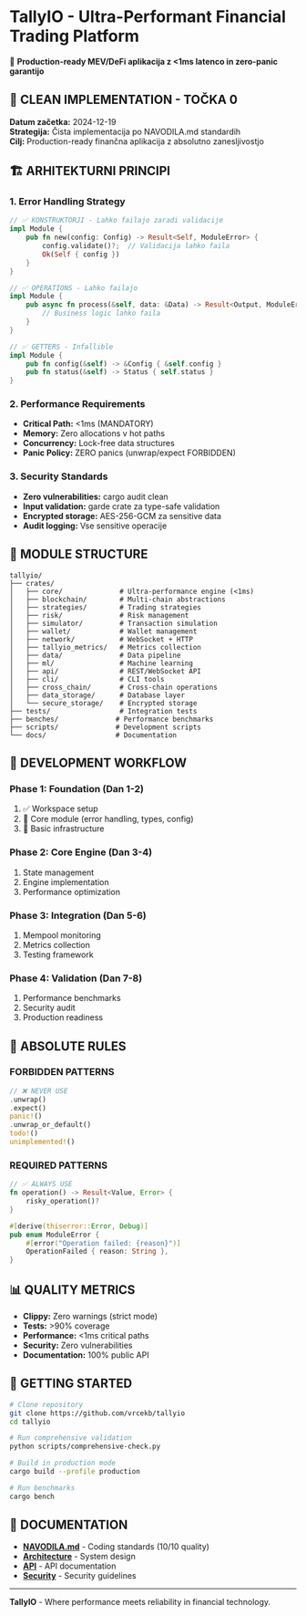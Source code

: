 # TallyIO - Ultra-Performant Financial Trading Platform

🚀 **Production-ready MEV/DeFi aplikacija z <1ms latenco in zero-panic garantijo**

## 🎯 **CLEAN IMPLEMENTATION - TOČKA 0**

**Datum začetka:** 2024-12-19  
**Strategija:** Čista implementacija po NAVODILA.md standardih  
**Cilj:** Production-ready finančna aplikacija z absolutno zanesljivostjo  

## 🏗️ **ARHITEKTURNI PRINCIPI**

### **1. Error Handling Strategy**
```rust
// ✅ KONSTRUKTORJI - Lahko failajo zaradi validacije
impl Module {
    pub fn new(config: Config) -> Result<Self, ModuleError> {
        config.validate()?;  // Validacija lahko faila
        Ok(Self { config })
    }
}

// ✅ OPERATIONS - Lahko failajo
impl Module {
    pub async fn process(&self, data: &Data) -> Result<Output, ModuleError> {
        // Business logic lahko faila
    }
}

// ✅ GETTERS - Infallible
impl Module {
    pub fn config(&self) -> &Config { &self.config }
    pub fn status(&self) -> Status { self.status }
}
```

### **2. Performance Requirements**
- **Critical Path:** <1ms (MANDATORY)
- **Memory:** Zero allocations v hot paths
- **Concurrency:** Lock-free data structures
- **Panic Policy:** ZERO panics (unwrap/expect FORBIDDEN)

### **3. Security Standards**
- **Zero vulnerabilities:** cargo audit clean
- **Input validation:** garde crate za type-safe validation
- **Encrypted storage:** AES-256-GCM za sensitive data
- **Audit logging:** Vse sensitive operacije

## 📁 **MODULE STRUCTURE**

```
tallyio/
├── crates/
│   ├── core/              # Ultra-performance engine (<1ms)
│   ├── blockchain/        # Multi-chain abstractions  
│   ├── strategies/        # Trading strategies
│   ├── risk/              # Risk management
│   ├── simulator/         # Transaction simulation
│   ├── wallet/            # Wallet management
│   ├── network/           # WebSocket + HTTP
│   ├── tallyio_metrics/   # Metrics collection
│   ├── data/              # Data pipeline
│   ├── ml/                # Machine learning
│   ├── api/               # REST/WebSocket API
│   ├── cli/               # CLI tools
│   ├── cross_chain/       # Cross-chain operations
│   ├── data_storage/      # Database layer
│   └── secure_storage/    # Encrypted storage
├── tests/                 # Integration tests
├── benches/              # Performance benchmarks
├── scripts/              # Development scripts
└── docs/                 # Documentation
```

## 🔧 **DEVELOPMENT WORKFLOW**

### **Phase 1: Foundation (Dan 1-2)**
1. ✅ Workspace setup
2. 🔄 Core module (error handling, types, config)
3. 🔄 Basic infrastructure

### **Phase 2: Core Engine (Dan 3-4)**
1. State management
2. Engine implementation  
3. Performance optimization

### **Phase 3: Integration (Dan 5-6)**
1. Mempool monitoring
2. Metrics collection
3. Testing framework

### **Phase 4: Validation (Dan 7-8)**
1. Performance benchmarks
2. Security audit
3. Production readiness

## 🚨 **ABSOLUTE RULES**

### **FORBIDDEN PATTERNS**
```rust
// ❌ NEVER USE
.unwrap()
.expect()
panic!()
.unwrap_or_default()
todo!()
unimplemented!()
```

### **REQUIRED PATTERNS**
```rust
// ✅ ALWAYS USE
fn operation() -> Result<Value, Error> {
    risky_operation()?
}

#[derive(thiserror::Error, Debug)]
pub enum ModuleError {
    #[error("Operation failed: {reason}")]
    OperationFailed { reason: String },
}
```

## 📊 **QUALITY METRICS**

- **Clippy:** Zero warnings (strict mode)
- **Tests:** >90% coverage
- **Performance:** <1ms critical paths
- **Security:** Zero vulnerabilities
- **Documentation:** 100% public API

## 🚀 **GETTING STARTED**

```bash
# Clone repository
git clone https://github.com/vrcekb/tallyio
cd tallyio

# Run comprehensive validation
python scripts/comprehensive-check.py

# Build in production mode
cargo build --profile production

# Run benchmarks
cargo bench
```

## 📖 **DOCUMENTATION**

- **[NAVODILA.md](NAVODILA.md)** - Coding standards (10/10 quality)
- **[Architecture](docs/architecture/)** - System design
- **[API](docs/api/)** - API documentation
- **[Security](docs/security/)** - Security guidelines

---

**TallyIO** - Where performance meets reliability in financial technology.

